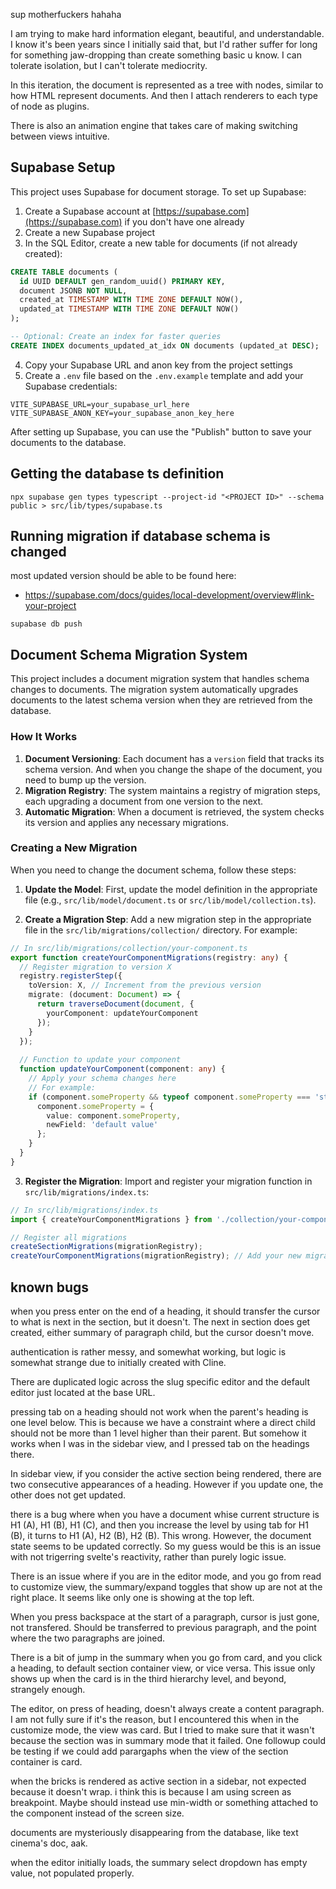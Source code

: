 sup motherfuckers hahaha

I am trying to make hard information elegant, beautiful, and understandable. I know it's been years since I initially said that, but I'd rather suffer for long for something jaw-dropping than create something basic u know. I can tolerate isolation, but I can't tolerate mediocrity.

In this iteration, the document is represented as a tree with nodes, similar to how HTML represent documents. And then I attach renderers to each type of node as plugins.

There is also an animation engine that takes care of making switching between views intuitive.

## Supabase Setup

This project uses Supabase for document storage. To set up Supabase:

1. Create a Supabase account at [https://supabase.com](https://supabase.com) if you don't have one already
2. Create a new Supabase project
3. In the SQL Editor, create a new table for documents (if not already created):

```sql
CREATE TABLE documents (
  id UUID DEFAULT gen_random_uuid() PRIMARY KEY,
  document JSONB NOT NULL,
  created_at TIMESTAMP WITH TIME ZONE DEFAULT NOW(),
  updated_at TIMESTAMP WITH TIME ZONE DEFAULT NOW()
);

-- Optional: Create an index for faster queries
CREATE INDEX documents_updated_at_idx ON documents (updated_at DESC);
```

4. Copy your Supabase URL and anon key from the project settings
5. Create a `.env` file based on the `.env.example` template and add your Supabase credentials:

```
VITE_SUPABASE_URL=your_supabase_url_here
VITE_SUPABASE_ANON_KEY=your_supabase_anon_key_here
```

After setting up Supabase, you can use the "Publish" button to save your documents to the database.

## Getting the database ts definition

```
npx supabase gen types typescript --project-id "<PROJECT ID>" --schema public > src/lib/types/supabase.ts
```

## Running migration if database schema is changed

most updated version should be able to be found here: 
- https://supabase.com/docs/guides/local-development/overview#link-your-project

```
supabase db push
```

## Document Schema Migration System

This project includes a document migration system that handles schema changes to documents. The migration system automatically upgrades documents to the latest schema version when they are retrieved from the database.

### How It Works

1. **Document Versioning**: Each document has a `version` field that tracks its schema version. And when you change the shape of the document, you need to bump up the version.
2. **Migration Registry**: The system maintains a registry of migration steps, each upgrading a document from one version to the next.
3. **Automatic Migration**: When a document is retrieved, the system checks its version and applies any necessary migrations.

### Creating a New Migration

When you need to change the document schema, follow these steps:

1. **Update the Model**: First, update the model definition in the appropriate file (e.g., `src/lib/model/document.ts` or `src/lib/model/collection.ts`).

2. **Create a Migration Step**: Add a new migration step in the appropriate file in the `src/lib/migrations/collection/` directory. For example:

```typescript
// In src/lib/migrations/collection/your-component.ts
export function createYourComponentMigrations(registry: any) {
  // Register migration to version X
  registry.registerStep({
    toVersion: X, // Increment from the previous version
    migrate: (document: Document) => {
      return traverseDocument(document, {
        yourComponent: updateYourComponent
      });
    }
  });
  
  // Function to update your component
  function updateYourComponent(component: any) {
    // Apply your schema changes here
    // For example:
    if (component.someProperty && typeof component.someProperty === 'string') {
      component.someProperty = {
        value: component.someProperty,
        newField: 'default value'
      };
    }
  }
}
```

3. **Register the Migration**: Import and register your migration function in `src/lib/migrations/index.ts`:

```typescript
// In src/lib/migrations/index.ts
import { createYourComponentMigrations } from './collection/your-component';

// Register all migrations
createSectionMigrations(migrationRegistry);
createYourComponentMigrations(migrationRegistry); // Add your new migration
```
## known bugs

when you press enter on the end of a heading, it should transfer the cursor to what is next in the section, but it doesn't. The next in section does get created, either summary of paragraph child, but the cursor doesn't move.

authentication is rather messy, and somewhat working, but logic is somewhat strange due to initially created with Cline.

There are duplicated logic across the slug specific editor and the default editor just located at the base URL.

pressing tab on a heading should not work when the parent's heading is one level below. This is because we have a constraint where a direct child should not be more than 1 level higher than their parent. But somehow it works when I was in the sidebar view, and I pressed tab on the headings there.

In sidebar view, if you consider the active section being rendered, there are two consecutive appearances of  a heading. However if you update one, the other does not get updated.

there is a bug where when you have a document whise current structure is H1 (A), H1 (B), H1 (C), and then you increase the level by using tab for H1 (B), it turns to H1 (A), H2 (B), H2 (B). This wrong. However, the document state seems to be updated correctly. So my guess would be this is an issue with not trigerring svelte's reactivity, rather than purely logic issue.

There is an issue where if you are in the editor mode, and you go from read to customize view, the summary/expand toggles that show up are not at the right place. It seems like only one is showing at the top left.

When you press backspace at the start of a paragraph, cursor is just gone, not transfered. Should be transferred to previous paragraph, and the point where the two paragraphs are joined.

There is a bit of jump in the summary when you go from card, and you click a heading, to default section container view, or vice versa. This issue only shows up when the card is in the third hierarchy level, and beyond, strangely enough.

The editor, on press of heading, doesn't always create a content paragraph. I am not fully sure if it's the reason, but I encountered this when in the customize mode, the view was card. But I tried to make sure that it wasn't because the section was in summary mode that it failed. One followup could be testing if we could add parargaphs when the view of the section container is card.


when the bricks is rendered as active section in a sidebar, not expected because it doesn't wrap. i think this is because I am using screen as breakpoint. Maybe should instead use min-width or something attached to the component instead of the screen size.

documents are mysteriously disappearing from the database, like text cinema's doc, aak.

when the editor initially loads, the summary select dropdown has empty value, not populated properly.
